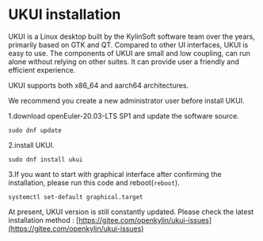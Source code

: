 # UKUI installation
UKUI is a Linux desktop built by the KylinSoft software team over the years, primarily based on GTK and QT. Compared to other UI interfaces, UKUI is easy to use. The components of UKUI are small and low coupling, can run alone without relying on other suites. It can provide user a friendly and efficient experience.

UKUI supports both x86_64 and aarch64 architectures.

We recommend you create a new administrator user before install UKUI.

1.download openEuler-20.03-LTS SP1 and update the software source.
```
sudo dnf update
```
2.install UKUI.
```
sudo dnf install ukui
```
3.If you want to start with graphical interface after confirming the installation, please run this code and reboot(`reboot`).
```
systemctl set-default graphical.target
```
At present, UKUI version is still constantly updated. Please check the latest installation method :
[https://gitee.com/openkylin/ukui-issues](https://gitee.com/openkylin/ukui-issues)
